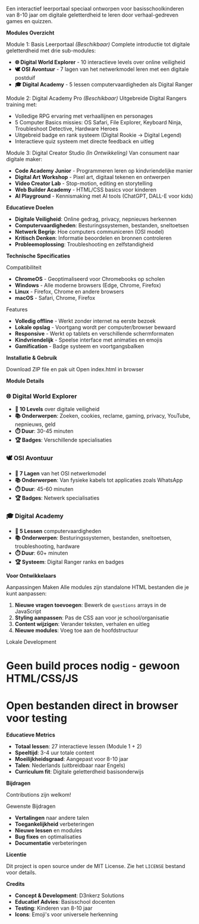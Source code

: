 Een interactief leerportaal speciaal ontworpen voor basisschoolkinderen van 8-10 jaar om digitale geletterdheid te leren door verhaal-gedreven games en quizzen.

**Modules Overzicht**

Module 1: Basis Leerportaal *(Beschikbaar)*
Complete introductie tot digitale geletterdheid met drie sub-modules:

- **🌐 Digital World Explorer** - 10 interactieve levels over online veiligheid
- **🕊️ OSI Avontuur** - 7 lagen van het netwerkmodel leren met een digitale postduif  
- **🎓 Digital Academy** - 5 lessen computervaardigheden als Digital Ranger

Module 2: Digital Academy Pro *(Beschikbaar)*
Uitgebreide Digital Rangers training met:
- Volledige RPG ervaring met verhaallijnen en personages
- 5 Computer Basics missies: OS Safari, File Explorer, Keyboard Ninja, Troubleshoot Detective, Hardware Heroes
- Uitgebreid badge en rank systeem (Digital Rookie → Digital Legend)
- Interactieve quiz systeem met directe feedback en uitleg

Module 3: Digital Creator Studio *(In Ontwikkeling)*
Van consument naar digitale maker:
- **Code Academy Junior** - Programmeren leren op kindvriendelijke manier
- **Digital Art Workshop** - Pixel art, digitaal tekenen en ontwerpen  
- **Video Creator Lab** - Stop-motion, editing en storytelling
- **Web Builder Academy** - HTML/CSS basics voor kinderen
- **AI Playground** - Kennismaking met AI tools (ChatGPT, DALL-E voor kids)

**Educatieve Doelen**

- **Digitale Veiligheid**: Online gedrag, privacy, nepnieuws herkennen
- **Computervaardigheden**: Besturingssystemen, bestanden, sneltoetsen
- **Netwerk Begrip**: Hoe computers communiceren (OSI model)
- **Kritisch Denken**: Informatie beoordelen en bronnen controleren
- **Probleemoplossing**: Troubleshooting en zelfstandigheid

**Technische Specificaties**

Compatibiliteit
- **ChromeOS** - Geoptimaliseerd voor Chromebooks op scholen
- **Windows** - Alle moderne browsers (Edge, Chrome, Firefox)
- **Linux** - Firefox, Chrome en andere browsers
- **macOS** - Safari, Chrome, Firefox

Features
- **Volledig offline** - Werkt zonder internet na eerste bezoek
- **Lokale opslag** - Voortgang wordt per computer/browser bewaard
- **Responsive** - Werkt op tablets en verschillende schermformaten
- **Kindvriendelijk** - Speelse interface met animaties en emojis
- **Gamification** - Badge systeem en voortgangsbalken

**Installatie & Gebruik**

Download ZIP file en pak uit
Open index.html in browser

**Module Details**

### 🌐 Digital World Explorer
- **🎯 10 Levels** over digitale veiligheid
- **📚 Onderwerpen**: Zoeken, cookies, reclame, gaming, privacy, YouTube, nepnieuws, geld
- **⏱️ Duur**: 30-45 minuten
- **🏆 Badges**: Verschillende specialisaties

### 🕊️ OSI Avontuur  
- **🎯 7 Lagen** van het OSI netwerkmodel
- **📚 Onderwerpen**: Van fysieke kabels tot applicaties zoals WhatsApp
- **⏱️ Duur**: 45-60 minuten  
- **🏆 Badges**: Netwerk specialisaties

### 🎓 Digital Academy
- **🎯 5 Lessen** computervaardigheden
- **📚 Onderwerpen**: Besturingssystemen, bestanden, sneltoetsen, troubleshooting, hardware
- **⏱️ Duur**: 60+ minuten
- **🏆 Systeem**: Digital Ranger ranks en badges

**Voor Ontwikkelaars**

Aanpassingen Maken
Alle modules zijn standalone HTML bestanden die je kunt aanpassen:

1. **Nieuwe vragen toevoegen**: Bewerk de `questions` arrays in de JavaScript
2. **Styling aanpassen**: Pas de CSS aan voor je school/organisatie
3. **Content wijzigen**: Verander teksten, verhalen en uitleg
4. **Nieuwe modules**: Voeg toe aan de hoofdstructuur

Lokale Development

# Geen build proces nodig - gewoon HTML/CSS/JS
# Open bestanden direct in browser voor testing

**Educatieve Metrics**

- **Totaal lessen**: 27 interactieve lessen (Module 1 + 2)
- **Speeltijd**: 3-4 uur totale content  
- **Moeilijkheidsgraad**: Aangepast voor 8-10 jaar
- **Talen**: Nederlands (uitbreidbaar naar Engels)
- **Curriculum fit**: Digitale geletterdheid basisonderwijs

**Bijdragen**

Contributions zijn welkom!

Gewenste Bijdragen
- **Vertalingen** naar andere talen
- **Toegankelijkheid** verbeteringen
- **Nieuwe lessen** en modules
- **Bug fixes** en optimalisaties
- **Documentatie** verbeteringen

**Licentie**

Dit project is open source under de MIT License. Zie het `LICENSE` bestand voor details.

**Credits**

- **Concept & Development**: D3nkerz Solutions
- **Educatief Advies**: Basisschool docenten
- **Testing**: Kinderen van 8-10 jaar
- **Icons**: Emoji's voor universele herkenning
